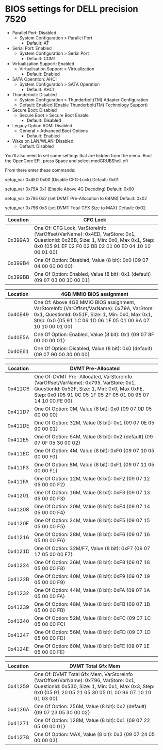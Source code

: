 # BIOS settings for DELL precision 7520

* Parallel Port: Disabled
    * System Configuration > Parallel Port
        * Default: AT
* Serial Port: Enabled
    * System Configuration > Serial Port
        * Default: COM1
* Virtualization Support: Enabled
    * Virtualisation Support > Virtualization
        * Default:  Enabled
* SATA Operation: AHCI
    * System Configuration > SATA Operation
        * Default: AHCI
* Thunderbolt: Disabled
    * System Configuration > Thunderbolt(TM) Adapter Configuration
    * Default: Enabled (Enable Thunderbolt(TM) Technology Support)
* Secure Boot: Disabled
    * Secure Boot > Secure Boot Enable
        * Default: Disabled
* Legacy Option ROM: Disabled
    * General > Advanced Boot Options
        * Default: Enabled
* Wake on LAN/WLAN: Disabled
    * Default: Disabled


You'll also need to set some settings that are hidden from the menu. Boot the OpenCore EFI, press Space and select modGRUBShell.efi

From there enter these commands:

setup_var 0x4ED 0x00 (Disable CFG-Lock)
	Default:	0x01

setup_var 0x79A 0x1 (Enable Above 4G Decoding)
	Default:	0x00

setup_var 0x795 0x2 (set DVMT Pre-Allocation to 64MB)
	Default:	0x02

setup_var 0x796 0x3 (set DVMT Total GFX Size to MAX)
	Default:	0x02

Location | CFG Lock
------------- | ---------------
0x399A3 |			One Of: CFG Lock, VarStoreInfo (VarOffset/VarName): 0x4ED, VarStore: 0x1, QuestionId: 0x2BB, Size: 1, Min: 0x0, Max 0x1, Step: 0x0 {05 91 EF 02 F0 02 BB 02 01 00 ED 04 10 10 00 01 00}
0x399B4 |			One Of Option: Disabled, Value (8 bit): 0x0 {09 07 04 00 00 00 00}
0x399BB |			One Of Option: Enabled, Value (8 bit): 0x1 (default) {09 07 03 00 30 00 01}

Location | 4GB MMIO BIOS assignment
------------- | ---------------
0x40E49 |			One Of: Above 4GB MMIO BIOS assignment, VarStoreInfo (VarOffset/VarName): 0x79A, VarStore: 0x1, QuestionId: 0x51F, Size: 1, Min: 0x0, Max 0x1, Step: 0x0 {05 91 1C 06 1D 06 1F 05 01 00 9A 07 10 10 00 01 00}
0x40E5A |			One Of Option: Enabled, Value (8 bit): 0x1 {09 07 8F 00 00 00 01}
0x40E61 |			One Of Option: Disabled, Value (8 bit): 0x0 (default) {09 07 90 00 30 00 00}

Location | DVMT Pre-Allocated
------------- | ---------------
0x411C6 |				One Of: DVMT Pre-Allocated, VarStoreInfo (VarOffset/VarName): 0x795, VarStore: 0x1, QuestionId: 0x52F, Size: 1, Min: 0x0, Max 0xFE, Step: 0x0 {05 91 0C 05 1F 05 2F 05 01 00 95 07 14 10 00 FE 00}
0x411D7 |				One Of Option: 0M, Value (8 bit): 0x0 {09 07 0D 05 00 00 00}
0x411DE |				One Of Option: 32M, Value (8 bit): 0x1 {09 07 0E 05 00 00 01}
0x411E5 |				One Of Option: 64M, Value (8 bit): 0x2 (default) {09 07 0F 05 30 00 02}
0x411EC |				One Of Option: 4M, Value (8 bit): 0xF0 {09 07 10 05 00 00 F0}
0x411F3 |				One Of Option: 8M, Value (8 bit): 0xF1 {09 07 11 05 00 00 F1}
0x411FA |				One Of Option: 12M, Value (8 bit): 0xF2 {09 07 12 05 00 00 F2}
0x41201 |				One Of Option: 16M, Value (8 bit): 0xF3 {09 07 13 05 00 00 F3}
0x41208 |			One Of Option: 20M, Value (8 bit): 0xF4 {09 07 14 05 00 00 F4}
0x4120F |				One Of Option: 24M, Value (8 bit): 0xF5 {09 07 15 05 00 00 F5}
0x41216 |				One Of Option: 28M, Value (8 bit): 0xF6 {09 07 16 05 00 00 F6}
0x4121D |				One Of Option: 32M/F7, Value (8 bit): 0xF7 {09 07 17 05 00 00 F7}
0x41224 |				One Of Option: 36M, Value (8 bit): 0xF8 {09 07 18 05 00 00 F8}
0x4122B |			One Of Option: 40M, Value (8 bit): 0xF9 {09 07 19 05 00 00 F9}
0x41232 |				One Of Option: 44M, Value (8 bit): 0xFA {09 07 1A 05 00 00 FA}
0x41239 |			One Of Option: 48M, Value (8 bit): 0xFB {09 07 1B 05 00 00 FB}
0x41240 |			One Of Option: 52M, Value (8 bit): 0xFC {09 07 1C 05 00 00 FC}
0x41247 |				One Of Option: 56M, Value (8 bit): 0xFD {09 07 1D 05 00 00 FD}
0x4124E |				One Of Option: 60M, Value (8 bit): 0xFE {09 07 1E 05 00 00 FE}

Location | DVMT Total Gfx Mem
------------- | ---------------
0x41259 |			One Of: DVMT Total Gfx Mem, VarStoreInfo (VarOffset/VarName): 0x796, VarStore: 0x1, QuestionId: 0x530, Size: 1, Min: 0x1, Max 0x3, Step: 0x0 {05 91 20 05 21 05 30 05 01 00 96 07 10 10 01 03 00}
0x4126A |			One Of Option: 256M, Value (8 bit): 0x2 (default) {09 07 23 05 30 00 02}
0x41271 |				One Of Option: 128M, Value (8 bit): 0x1 {09 07 22 05 00 00 01}
0x41278 |				One Of Option: MAX, Value (8 bit): 0x3 {09 07 24 05 00 00 03}